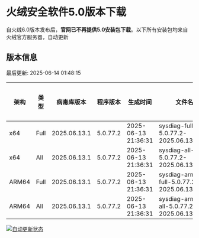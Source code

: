# 火绒安全软件5.0版本下载 

自火绒6.0版本发布后，**官网已不再提供5.0安装包下载**。以下所有安装包均来自火绒官方服务器，自动更新

<!-- TABLE_START -->

## 版本信息

最后更新: 2025-06-14 01:48:15

| 架构    | 类型   | 病毒库版本 | 程序版本  | 生成时间 | 文件名 | 大小 | 下载链接    |
|---------|-------|------------|----------|----------|--------|------|----------|
| x64     | Full | 2025.06.13.1 | 5.0.77.2 | 2025-06-13 21:36:31 | sysdiag-full-5.0.77.2-2025.06.13.1.exe | 27.86M | [下载](https://down-tencent.huorong.cn/sysdiag-full-5.0.77.2-2025.06.13.1.exe) |
| x64     | All  | 2025.06.13.1 | 5.0.77.2 | 2025-06-13 21:36:31 | sysdiag-all-5.0.77.2-2025.06.13.1.exe | 27.86M | [下载](https://down-tencent.huorong.cn/sysdiag-all-5.0.77.2-2025.06.13.1.exe) |
| ARM64   | Full | 2025.06.13.1 | 5.0.77.2 | 2025-06-13 21:36:31 | sysdiag-arm64-full-5.0.77.2-2025.06.13.1.exe | 27.58M | [下载](https://down-tencent.huorong.cn/sysdiag-arm64-full-5.0.77.2-2025.06.13.1.exe) |
| ARM64   | All  | 2025.06.13.1 | 5.0.77.2 | 2025-06-13 21:36:31 | sysdiag-arm64-all-5.0.77.2-2025.06.13.1.exe | 27.58M | [下载](https://down-tencent.huorong.cn/sysdiag-arm64-all-5.0.77.2-2025.06.13.1.exe) |

<!-- TABLE_END -->

[![自动更新状态](https://github.com/J54264/Huorong-Version/actions/workflows/update.yml/badge.svg)](https://github.com/J54264/Huorong-Version/actions)
